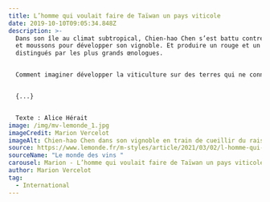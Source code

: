 ```yaml
---
title: L’homme qui voulait faire de Taïwan un pays viticole
date: 2019-10-10T09:05:34.848Z
description: >-
  Dans son île au climat subtropical, Chien-hao Chen s’est battu contre typhons
  et moussons pour développer son vignoble. Et produire un rouge et un blanc
  distingués par les plus grands œnologues.


  Comment imaginer développer la viticulture sur des terres qui ne connaissent pas l’hiver et sont meurtries par cinq typhons par an en moyenne ? L’île de Taïwan est en effet bien plus réputée pour son thé et sa street food que pour ses vignes. Produire du vin, c’est toujours possible, mais du très bon vin, c’est une autre histoire. Du reste, la plupart des bouteilles que l’on trouve dans le pays sont plus proches de la piquette que des grands crus.


  {...}


  Texte : Alice Hérait
image: /img/mv-lemonde_1.jpg
imageCredit: Marion Vercelot
imageAlt: Chien-hao Chen dans son vignoble en train de cueillir du raisin.
source: https://www.lemonde.fr/m-styles/article/2021/03/02/l-homme-qui-voulait-faire-de-taiwan-un-pays-viticole_6071728_4497319.html
sourceName: "Le monde des vins "
carousel: Marion - L’homme qui voulait faire de Taïwan un pays viticole
author: Marion Vercelot
tag:
  - International
---
```

